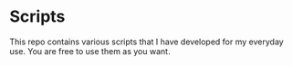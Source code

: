 # Scripts

This repo contains various scripts that I have developed for my everyday use. You are free to use them as you want.
